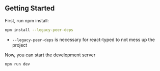 ## Getting Started

First, run npm install: 

```bash
npm install --legacy-peer-deps
```
- `--legacy-peer-deps` is necessary for react-typed to not mess up the project

Now, you can start the development server

```
npm run dev
```
